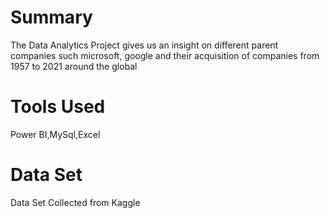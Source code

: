 # Summary
The Data Analytics Project gives us an insight on different parent companies such microsoft, google and their  acquisition of companies from 1957 to 2021 around the global

# Tools Used
Power BI,MySql,Excel

# Data Set
Data Set Collected from Kaggle
